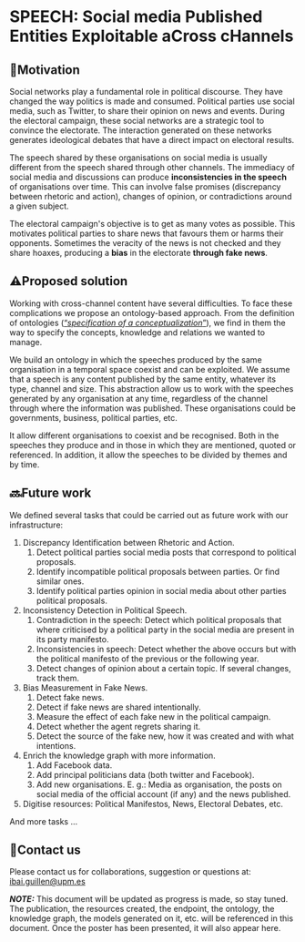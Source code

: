 # SPEECH: Social media Published Entities Exploitable aCross cHannels

## 🧭Motivation

Social networks play a fundamental role in political discourse. They have changed the way politics is made and consumed. Political parties use social media, such as Twitter, to share their opinion on news and events. During the electoral campaign, these social networks are a strategic tool to convince the electorate. The interaction generated on these networks generates ideological debates that have a direct impact on electoral results.

The speech shared by these organisations on social media is usually different from the speech shared through other channels. The immediacy of social media and discussions can produce **inconsistencies in the speech** of organisations over time. This can involve false promises (discrepancy between rhetoric and action), changes of opinion, or contradictions around a given subject.

The electoral campaign's objective is to get as many votes as possible. This motivates political parties to share news that favours them or harms their opponents. Sometimes the veracity of the news is not checked and they share hoaxes, producing a **bias** in the electorate **through fake news**.

## ⚠️Proposed solution

Working with cross-channel content have several difficulties. To face these complications we propose an ontology-based approach. From the definition of ontologies ([“*specification of a conceptualization*”](http://www-ksl.stanford.edu/kst/what-is-an-ontology.html)), we find in them the way to specify the concepts, knowledge and relations we wanted to manage.

We build an ontology in which the speeches produced by the same organisation in a temporal space coexist and can be exploited. We assume that a speech is any content published by the same entity, whatever its type, channel and size. This abstraction allow us to work with the speeches generated by any organisation at any time, regardless of the channel through where the information was published. These organisations could be governments, business, political parties, etc. 

It allow different organisations to coexist and be recognised. Both in the speeches they produce and in those in which they are mentioned, quoted or referenced. In addition, it allow the speeches to be divided by themes and by time.

## 🔜Future work

We defined several tasks that could be carried out as future work with our infrastructure:

1. Discrepancy Identification between Rhetoric and Action.
    1. Detect political parties social media posts that correspond to political proposals.
    2. Identify incompatible political proposals between parties. Or find similar ones.
    3. Identify political parties opinion in social media about other parties political proposals.
2. Inconsistency Detection in Political Speech.
    1. Contradiction in the speech: Detect which political proposals that where criticised by a political party in the social media are present in its party manifesto.
    2. Inconsistencies in speech: Detect whether the above occurs but with the political manifesto of the previous or the following year.
    3. Detect changes of opinion about a certain topic. If several changes, track them.
3. Bias Measurement in Fake News.
    1. Detect fake news.
    2. Detect if fake news are shared intentionally.
    3. Measure the effect of each fake new in the political campaign.
    4. Detect whether the agent regrets sharing it.
    5. Detect the source of the fake new, how it was created and with what intentions.
4. Enrich the knowledge graph with more information.
    1. Add Facebook data.
    2. Add principal politicians data (both twitter and Facebook).
    3. Add new organisations. E. g.: Media as organisation, the posts on social media of the official account (if any) and the news published.
5. Digitise resources: Political Manifestos, News, Electoral Debates, etc.

And more tasks …

## 📨Contact us

Please contact us for collaborations, suggestion or questions at: ibai.guillen@upm.es

**_NOTE:_** This document will be updated as progress is made, so stay tuned. The publication, the resources created, the endpoint, the ontology, the knowledge graph, the models generated on it, etc. will be referenced in this document. Once the poster has been presented, it will also appear here.
